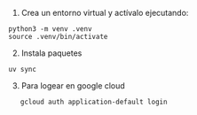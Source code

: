 1. Crea un entorno virtual y actívalo ejecutando:

```shell
python3 -m venv .venv
source .venv/bin/activate
```
2. Instala paquetes

```shell
uv sync
```

3. Para logear en google cloud

```shell
   gcloud auth application-default login   
```


